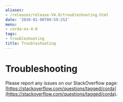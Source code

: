 ```yaml
---
aliases:
- /releases/release-V4.0/troubleshooting.html
date: '2020-01-08T09:59:25Z'
menu:
- corda-os-4-0
tags:
- troubleshooting
title: Troubleshooting
---
```



# Troubleshooting

Please report any issues on our StackOverflow page: [https://stackoverflow.com/questions/tagged/corda](https://stackoverflow.com/questions/tagged/corda).


